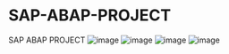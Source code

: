 # SAP-ABAP-PROJECT
SAP ABAP PROJECT
![image](https://github.com/user-attachments/assets/09633a45-f34b-4746-8d8c-79d6a207ee41)
![image](https://github.com/user-attachments/assets/c58141ac-ede6-472f-9d8c-8ecc98a648ef)
![image](https://github.com/user-attachments/assets/45b7ce0d-24bb-402a-85e3-48c0aadbc572)
![image](https://github.com/user-attachments/assets/ecd9a3e8-485e-47d0-b182-6878f06d4b6c)
